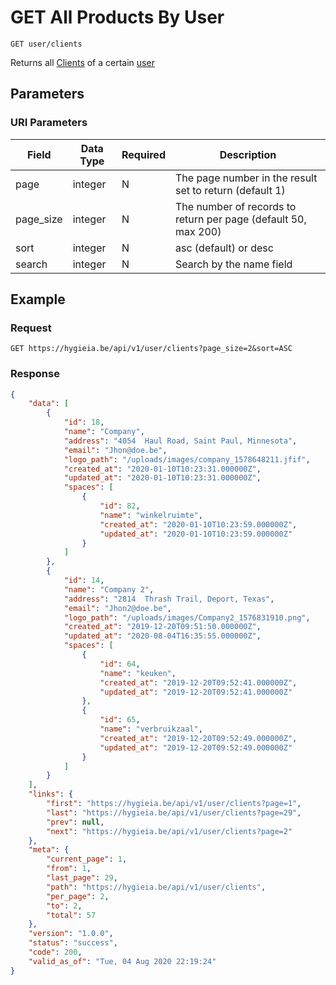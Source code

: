 # GET All Products By User

    GET user/clients
    
Returns all [Clients] of a certain [user]

## Parameters
### URI Parameters
Field | Data Type | Required | Description
--- | --- | --- | ---
page | integer | N | The page number in the result set to return (default 1)
page_size | integer | N | The number of records to return per page (default 50, max 200)
sort | integer | N | asc (default) or desc
search | integer | N | Search by the name field

## Example
### Request

    GET https://hygieia.be/api/v1/user/clients?page_size=2&sort=ASC

### Response
``` json
{
    "data": [
        {
            "id": 18,
            "name": "Company",
            "address": "4054  Haul Road, Saint Paul, Minnesota",
            "email": "Jhon@doe.be",
            "logo_path": "/uploads/images/company_1578648211.jfif",
            "created_at": "2020-01-10T10:23:31.000000Z",
            "updated_at": "2020-01-10T10:23:31.000000Z",
            "spaces": [
                {
                    "id": 82,
                    "name": "winkelruimte",
                    "created_at": "2020-01-10T10:23:59.000000Z",
                    "updated_at": "2020-01-10T10:23:59.000000Z"
                }
            ]
        },
        {
            "id": 14,
            "name": "Company 2",
            "address": "2814  Thrash Trail, Deport, Texas",
            "email": "Jhon2@doe.be",
            "logo_path": "/uploads/images/Company2_1576831910.png",
            "created_at": "2019-12-20T09:51:50.000000Z",
            "updated_at": "2020-08-04T16:35:55.000000Z",
            "spaces": [
                {
                    "id": 64,
                    "name": "keuken",
                    "created_at": "2019-12-20T09:52:41.000000Z",
                    "updated_at": "2019-12-20T09:52:41.000000Z"
                },
                {
                    "id": 65,
                    "name": "verbruikzaal",
                    "created_at": "2019-12-20T09:52:49.000000Z",
                    "updated_at": "2019-12-20T09:52:49.000000Z"
                }
            ]
        }
    ],
    "links": {
        "first": "https://hygieia.be/api/v1/user/clients?page=1",
        "last": "https://hygieia.be/api/v1/user/clients?page=29",
        "prev": null,
        "next": "https://hygieia.be/api/v1/user/clients?page=2"
    },
    "meta": {
        "current_page": 1,
        "from": 1,
        "last_page": 29,
        "path": "https://hygieia.be/api/v1/user/clients",
        "per_page": 2,
        "to": 2,
        "total": 57
    },
    "version": "1.0.0",
    "status": "success",
    "code": 200,
    "valid_as_of": "Tue, 04 Aug 2020 22:19:24"
}
```

[user]: README.md
[Clients]: ../clients/README.md